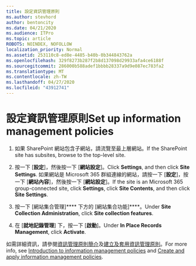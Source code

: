 ```yaml
---
title: 設定資訊管理原則
ms.author: stevhord
author: bentoncity
ms.date: 04/21/2020
ms.audience: ITPro
ms.topic: article
ROBOTS: NOINDEX, NOFOLLOW
localization_priority: Normal
ms.assetid: 253110c8-ed8e-4485-b40b-0b344843762a
ms.openlocfilehash: 329f8273b287f2b8d137098d29933afa4ce6188f
ms.sourcegitcommit: 286000b588adef1bbbb28337a9d9e087ec783fa2
ms.translationtype: MT
ms.contentlocale: zh-TW
ms.lasthandoff: 04/27/2020
ms.locfileid: "43912741"
---
```

# <a name="set-up-information-management-policies"></a><span data-ttu-id="74ca8-102">設定資訊管理原則</span><span class="sxs-lookup"><span data-stu-id="74ca8-102">Set up information management policies</span></span>

1. <span data-ttu-id="74ca8-103">如果 SharePoint 網站包含子網站，請流覽至最上層網站。</span><span class="sxs-lookup"><span data-stu-id="74ca8-103">If the SharePoint site has subsites, browse to the top-level site.</span></span>
    
2. <span data-ttu-id="74ca8-104">按一下 [**設定**]，然後按一下 [**網站設定**]。</span><span class="sxs-lookup"><span data-stu-id="74ca8-104">Click **Settings**, and then click **Site Settings**.</span></span> <span data-ttu-id="74ca8-105">如果網站是 Microsoft 365 群組連線的網站，請按一下 [**設定**]，按一下 [**網站內容**]，然後按一下 [**網站設定**]。</span><span class="sxs-lookup"><span data-stu-id="74ca8-105">If the site is an Microsoft 365 group-connected site, click **Settings**, click **Site Contents**, and then click **Site Settings**.</span></span>
    
3. <span data-ttu-id="74ca8-106">按一下 [網站集合管理]\*\*\*\* 下方的 [網站集合功能]\*\*\*\*。</span><span class="sxs-lookup"><span data-stu-id="74ca8-106">Under **Site Collection Administration**, click **Site collection features**.</span></span>
    
4. <span data-ttu-id="74ca8-107">在 [**就地記錄管理**] 下，按一下 [**啟動**]。</span><span class="sxs-lookup"><span data-stu-id="74ca8-107">Under **In Place Records Management**, click **Activate**.</span></span>
    
<span data-ttu-id="74ca8-108">如需詳細資訊，請參閱[資訊管理原則簡介](https://go.microsoft.com/fwlink/?linkid=404239)及[建立及套用資訊管理原則](https://go.microsoft.com/fwlink/?linkid=2003916)。</span><span class="sxs-lookup"><span data-stu-id="74ca8-108">For more info, see [Introduction to information management policies](https://go.microsoft.com/fwlink/?linkid=404239) and [Create and apply information management policies](https://go.microsoft.com/fwlink/?linkid=2003916).</span></span>
  


